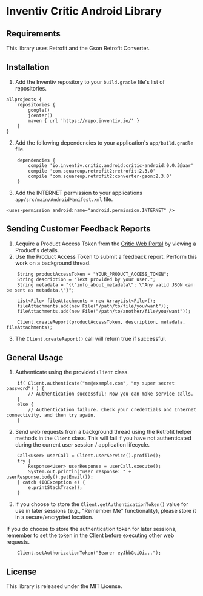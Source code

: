 # Inventiv Critic Android Library

## Requirements
This library uses Retrofit and the Gson Retrofit Converter.

## Installation
1. Add the Inventiv repository to your `build.gradle` file's list of repositories.
```
allprojects {
    repositories {
        google()
        jcenter()
        maven { url 'https://repo.inventiv.io/' }
    }
}
```
2. Add the following dependencies to your application's `app/build.gradle` file.
```
    dependencies {
        compile 'io.inventiv.critic.android:critic-android:0.0.3@aar'
        compile 'com.squareup.retrofit2:retrofit:2.3.0'
        compile 'com.squareup.retrofit2:converter-gson:2.3.0'
    }
```
3. Add the INTERNET permission to your applications `app/src/main/AndroidManifest.xml` file.
```
<uses-permission android:name="android.permission.INTERNET" />
```

## Sending Customer Feedback Reports
1. Acquire a Product Access Token from the [Critic Web Portal](https://critic.inventiv.io/products) by viewing a Product's details.
2. Use the Product Access Token to submit a feedback report. Perform this work on a background thread.
```
    String productAccessToken = "YOUR_PRODUCT_ACCESS_TOKEN";
    String description = "Text provided by your user.";
    String metadata = "{\"info_about_metadata\": \"Any valid JSON can be sent as metadata.\"}";
    
    List<File> fileAttachments = new ArrayList<File>();
    fileAttachments.add(new File("/path/to/file/you/want"));
    fileAttachments.add(new File("/path/to/another/file/you/want"));
    
    Client.createReport(productAccessToken, description, metadata, fileAttachments);
```
3. The `Client.createReport()` call will return true if successful.

## General Usage
1. Authenticate using the provided `Client` class.
```
    if( Client.authenticate("me@example.com", "my super secret password") ) {
        // Authentication successful! Now you can make service calls.
    }
    else {
        // Authentication failure. Check your credentials and Internet connectivity, and then try again.
    }
```
2. Send web requests from a background thread using the Retrofit helper methods in the `Client` class. This will fail if you have not authenticated during the current user session / application lifecycle.
```
    Call<User> userCall = Client.userService().profile();
    try {
        Response<User> userResponse = userCall.execute();
        System.out.println("user response: " + userResponse.body().getEmail());
    } catch (IOException e) {
        e.printStackTrace();
    }
```
3. If you choose to store the `Client.getAuthenticationToken()` value for use in later sessions (e.g., "Remember Me" functionality), please store it in a secure/encrypted location.

If you do choose to store the authentication token for later sessions, remember to set the token in the Client before executing other web requests.
```
    Client.setAuthorizationToken("Bearer eyJhbGciOi...");
```

## License
This library is released under the MIT License.
